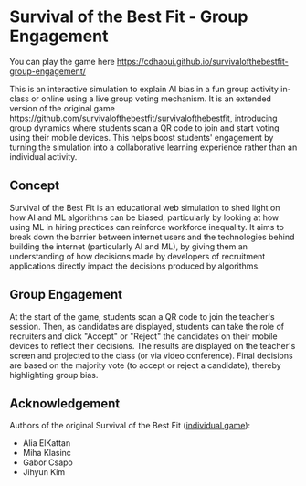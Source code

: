 # Survival of the Best Fit - Group Engagement

You can play the game here https://cdhaoui.github.io/survivalofthebestfit-group-engagement/

This is an interactive simulation to explain AI bias in a fun group activity in-class or online using a live group voting mechanism.
It is an extended version of the original game https://github.com/survivalofthebestfit/survivalofthebestfit, introducing group dynamics where students scan a QR code to join and start voting using their mobile devices.
This helps boost students' engagement by turning the simulation into a collaborative learning experience rather than an individual activity.

## Concept
Survival of the Best Fit is an educational web simulation to shed light on how AI and ML algorithms can be biased, particularly by looking at how using ML in hiring practices can reinforce workforce inequality. It aims to break down the barrier between internet users and the technologies behind building the internet (particularly AI and ML), by giving them an understanding of how decisions made by developers of recruitment applications directly impact the decisions produced by algorithms.

## Group Engagement
At the start of the game, students scan a QR code to join the teacher's session. Then, as candidates are displayed, students can take the role of recruiters and click "Accept" or "Reject" the candidates on their mobile devices to reflect their decisions. The results are displayed on the teacher's screen and projected to the class (or via video conference). Final decisions are based on the majority vote (to accept or reject a candidate), thereby highlighting group bias.

## Acknowledgement
Authors of the original Survival of the Best Fit ([individual game](https://github.com/survivalofthebestfit/survivalofthebestfit)):
* Alia ElKattan
* Miha Klasinc
* Gabor Csapo
* Jihyun Kim
